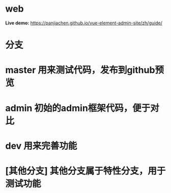 # web

**Live demo:** https://panjiachen.github.io/vue-element-admin-site/zh/guide/

# 分支

# master 用来测试代码，发布到github预览
# admin 初始的admin框架代码，便于对比
# dev 用来完善功能
# [其他分支] 其他分支属于特性分支，用于测试功能
